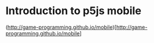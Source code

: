 # Introduction to p5js mobile

(http://game-programming.github.io/mobile)[http://game-programming.github.io/mobile]
